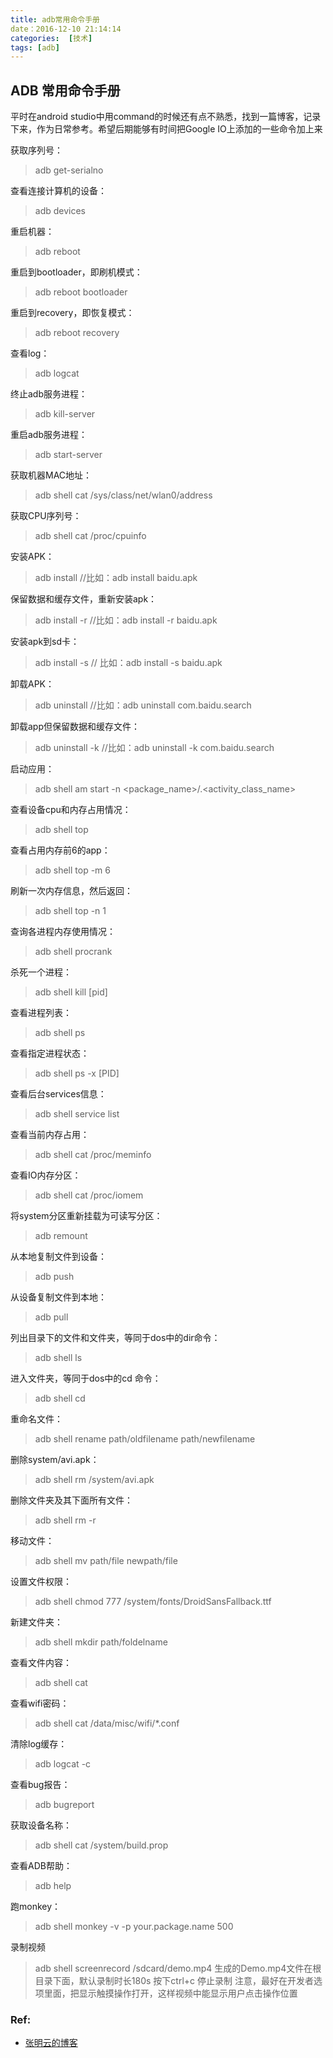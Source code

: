 ```yaml
---
title: adb常用命令手册
date：2016-12-10 21:14:14
categories:  [技术]
tags: [adb]
---
```


## ADB 常用命令手册

平时在android studio中用command的时候还有点不熟悉，找到一篇博客，记录下来，作为日常参考。希望后期能够有时间把Google IO上添加的一些命令加上来
<!--more-->

获取序列号：
 > adb get-serialno

查看连接计算机的设备：
 > adb devices

重启机器：

 > adb reboot

重启到bootloader，即刷机模式：

> adb reboot bootloader

重启到recovery，即恢复模式：

> adb reboot recovery

查看log：

 > adb logcat

终止adb服务进程：

> adb kill-server

重启adb服务进程：

> adb start-server

获取机器MAC地址：

> adb shell  cat /sys/class/net/wlan0/address

获取CPU序列号：

> adb shell cat /proc/cpuinfo

安装APK：

> adb install <apkfile> //比如：adb install baidu.apk

保留数据和缓存文件，重新安装apk：

> adb install -r <apkfile> //比如：adb install -r baidu.apk

安装apk到sd卡：

> adb install -s <apkfile> // 比如：adb install -s baidu.apk

卸载APK：

> adb uninstall <package> //比如：adb uninstall com.baidu.search

卸载app但保留数据和缓存文件：

> adb uninstall -k <package> //比如：adb uninstall -k com.baidu.search

启动应用：

> adb shell am start -n <package_name>/.<activity_class_name>

查看设备cpu和内存占用情况：

> adb shell top

查看占用内存前6的app：

> adb shell top -m 6

刷新一次内存信息，然后返回：

> adb shell top -n 1

查询各进程内存使用情况：

> adb shell procrank

杀死一个进程：

> adb shell kill [pid]

查看进程列表：

> adb shell ps

查看指定进程状态：

> adb shell ps -x [PID]

查看后台services信息：

> adb shell service list

查看当前内存占用：

> adb shell cat /proc/meminfo

查看IO内存分区：

> adb shell cat /proc/iomem

将system分区重新挂载为可读写分区：

> adb remount

从本地复制文件到设备：

> adb push <local> <remote>

从设备复制文件到本地：

> adb pull <remote>  <local>

列出目录下的文件和文件夹，等同于dos中的dir命令：

> adb shell ls

进入文件夹，等同于dos中的cd 命令：

> adb shell cd <folder>

重命名文件：

> adb shell rename path/oldfilename path/newfilename

删除system/avi.apk：

> adb shell rm /system/avi.apk

删除文件夹及其下面所有文件：

> adb shell rm -r <folder>

移动文件：

> adb shell mv path/file newpath/file

设置文件权限：

> adb shell chmod 777 /system/fonts/DroidSansFallback.ttf

新建文件夹：

> adb shell mkdir path/foldelname

查看文件内容：

> adb shell cat <file>

查看wifi密码：

>adb shell cat /data/misc/wifi/*.conf

清除log缓存：

> adb logcat -c

查看bug报告：

> adb bugreport

获取设备名称：

> adb shell cat /system/build.prop

查看ADB帮助：

> adb help

跑monkey：

> adb shell monkey -v -p your.package.name 500

录制视频

> adb shell screenrecord /sdcard/demo.mp4  生成的Demo.mp4文件在根目录下面，默认录制时长180s
按下ctrl+c 停止录制
注意，最好在开发者选项里面，把显示触摸操作打开，这样视频中能显示用户点击操作位置



### Ref: 

- [张明云的博客](http://zmywly8866.github.io/2015/01/24/all-adb-command.html)
